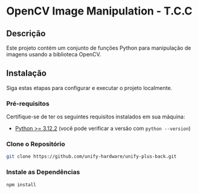 # OpenCV Image Manipulation - T.C.C

## Descrição
Este projeto contém um conjunto de funções Python para manipulação de imagens usando a biblioteca OpenCV.

## Instalação

Siga estas etapas para configurar e executar o projeto localmente.

### Pré-requisitos

Certifique-se de ter os seguintes requisitos instalados em sua máquina:

- [Python >= 3.12.2](https://www.python.org/) (você pode verificar a versão com `python --version`)

### Clone o Repositório

```bash
git clone https://github.com/unify-hardware/unify-plus-back.git
```

### Instale as Dependências

```bash
npm install
```
